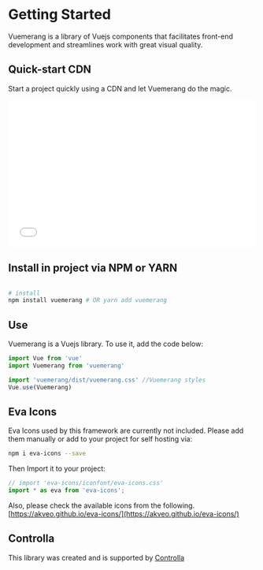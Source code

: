 
# Getting Started

<box header>

Vuemerang is a library of Vuejs components that facilitates front-end development and streamlines work with great visual quality.

</box>


<box>

## Quick-start CDN

Start a project quickly using a CDN and let Vuemerang do the magic.

<iframe width="100%" height="300" src="//jsfiddle.net/IvanSotelo/c6x4e82v/6/embedded/html,result/" allowfullscreen="allowfullscreen" allowpaymentrequest frameborder="0"></iframe>

</box>

<box>

## Install in project via NPM or YARN

```bash

# install
npm install vuemerang # OR yarn add vuemerang

```


</box>

<box>

## Use

Vuemerang is a Vuejs library. To use it, add the code below:

```js
import Vue from 'vue'
import Vuemerang from 'vuemerang'

import 'vuemerang/dist/vuemerang.css' //Vuemerang styles
Vue.use(Vuemerang)
```

</box>


<box>

## Eva Icons

Eva Icons used by this framework are currently not included. Please add them manually or add to your project for self hosting via:

```bash
npm i eva-icons --save
```
Then Import it to your project:
```js
// import 'eva-icons/iconfont/eva-icons.css'
import * as eva from 'eva-icons';
```

Also, please check the available icons from the following.
[https://akveo.github.io/eva-icons/](https://akveo.github.io/eva-icons/)

</box>

<box>

## Controlla

This library was created and is supported by [Controlla](http://www.controlla.com.mx/)

</box>
